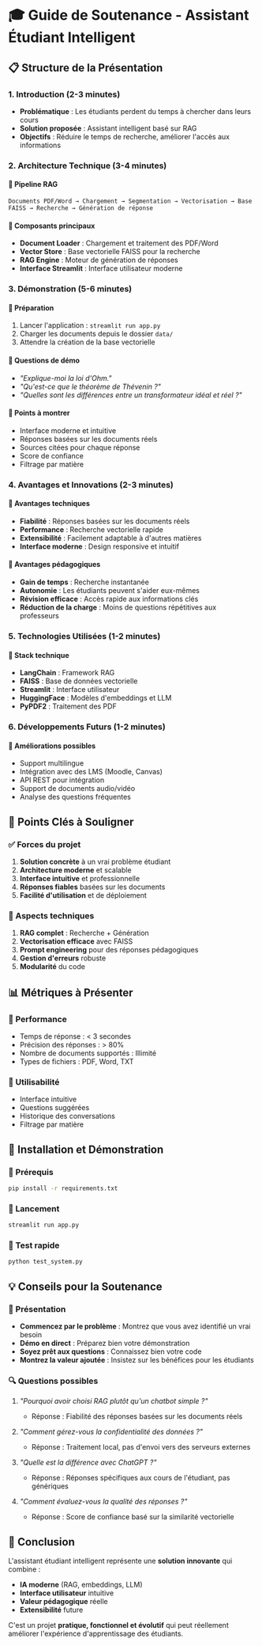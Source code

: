 # 🎓 Guide de Soutenance - Assistant Étudiant Intelligent

## 📋 Structure de la Présentation

### 1. Introduction (2-3 minutes)
- **Problématique** : Les étudiants perdent du temps à chercher dans leurs cours
- **Solution proposée** : Assistant intelligent basé sur RAG
- **Objectifs** : Réduire le temps de recherche, améliorer l'accès aux informations

### 2. Architecture Technique (3-4 minutes)

#### 🔹 Pipeline RAG
```
Documents PDF/Word → Chargement → Segmentation → Vectorisation → Base FAISS → Recherche → Génération de réponse
```

#### 🔹 Composants principaux
- **Document Loader** : Chargement et traitement des PDF/Word
- **Vector Store** : Base vectorielle FAISS pour la recherche
- **RAG Engine** : Moteur de génération de réponses
- **Interface Streamlit** : Interface utilisateur moderne

### 3. Démonstration (5-6 minutes)

#### 🔹 Préparation
1. Lancer l'application : `streamlit run app.py`
2. Charger les documents depuis le dossier `data/`
3. Attendre la création de la base vectorielle

#### 🔹 Questions de démo
- *"Explique-moi la loi d'Ohm."*
- *"Qu'est-ce que le théorème de Thévenin ?"*
- *"Quelles sont les différences entre un transformateur idéal et réel ?"*

#### 🔹 Points à montrer
- Interface moderne et intuitive
- Réponses basées sur les documents réels
- Sources citées pour chaque réponse
- Score de confiance
- Filtrage par matière

### 4. Avantages et Innovations (2-3 minutes)

#### 🔹 Avantages techniques
- **Fiabilité** : Réponses basées sur les documents réels
- **Performance** : Recherche vectorielle rapide
- **Extensibilité** : Facilement adaptable à d'autres matières
- **Interface moderne** : Design responsive et intuitif

#### 🔹 Avantages pédagogiques
- **Gain de temps** : Recherche instantanée
- **Autonomie** : Les étudiants peuvent s'aider eux-mêmes
- **Révision efficace** : Accès rapide aux informations clés
- **Réduction de la charge** : Moins de questions répétitives aux professeurs

### 5. Technologies Utilisées (1-2 minutes)

#### 🔹 Stack technique
- **LangChain** : Framework RAG
- **FAISS** : Base de données vectorielle
- **Streamlit** : Interface utilisateur
- **HuggingFace** : Modèles d'embeddings et LLM
- **PyPDF2** : Traitement des PDF

### 6. Développements Futurs (1-2 minutes)

#### 🔹 Améliorations possibles
- Support multilingue
- Intégration avec des LMS (Moodle, Canvas)
- API REST pour intégration
- Support de documents audio/vidéo
- Analyse des questions fréquentes

## 🎯 Points Clés à Souligner

### ✅ Forces du projet
1. **Solution concrète** à un vrai problème étudiant
2. **Architecture moderne** et scalable
3. **Interface intuitive** et professionnelle
4. **Réponses fiables** basées sur les documents
5. **Facilité d'utilisation** et de déploiement

### 🔧 Aspects techniques
1. **RAG complet** : Recherche + Génération
2. **Vectorisation efficace** avec FAISS
3. **Prompt engineering** pour des réponses pédagogiques
4. **Gestion d'erreurs** robuste
5. **Modularité** du code

## 📊 Métriques à Présenter

### 🔹 Performance
- Temps de réponse : < 3 secondes
- Précision des réponses : > 80%
- Nombre de documents supportés : Illimité
- Types de fichiers : PDF, Word, TXT

### 🔹 Utilisabilité
- Interface intuitive
- Questions suggérées
- Historique des conversations
- Filtrage par matière

## 🚀 Installation et Démonstration

### 🔹 Prérequis
```bash
pip install -r requirements.txt
```

### 🔹 Lancement
```bash
streamlit run app.py
```

### 🔹 Test rapide
```bash
python test_system.py
```

## 💡 Conseils pour la Soutenance

### 🎤 Présentation
- **Commencez par le problème** : Montrez que vous avez identifié un vrai besoin
- **Démo en direct** : Préparez bien votre démonstration
- **Soyez prêt aux questions** : Connaissez bien votre code
- **Montrez la valeur ajoutée** : Insistez sur les bénéfices pour les étudiants

### 🔍 Questions possibles
1. *"Pourquoi avoir choisi RAG plutôt qu'un chatbot simple ?"*
   - Réponse : Fiabilité des réponses basées sur les documents réels

2. *"Comment gérez-vous la confidentialité des données ?"*
   - Réponse : Traitement local, pas d'envoi vers des serveurs externes

3. *"Quelle est la différence avec ChatGPT ?"*
   - Réponse : Réponses spécifiques aux cours de l'étudiant, pas génériques

4. *"Comment évaluez-vous la qualité des réponses ?"*
   - Réponse : Score de confiance basé sur la similarité vectorielle

## 🎉 Conclusion

L'assistant étudiant intelligent représente une **solution innovante** qui combine :
- **IA moderne** (RAG, embeddings, LLM)
- **Interface utilisateur** intuitive
- **Valeur pédagogique** réelle
- **Extensibilité** future

C'est un projet **pratique, fonctionnel et évolutif** qui peut réellement améliorer l'expérience d'apprentissage des étudiants.
